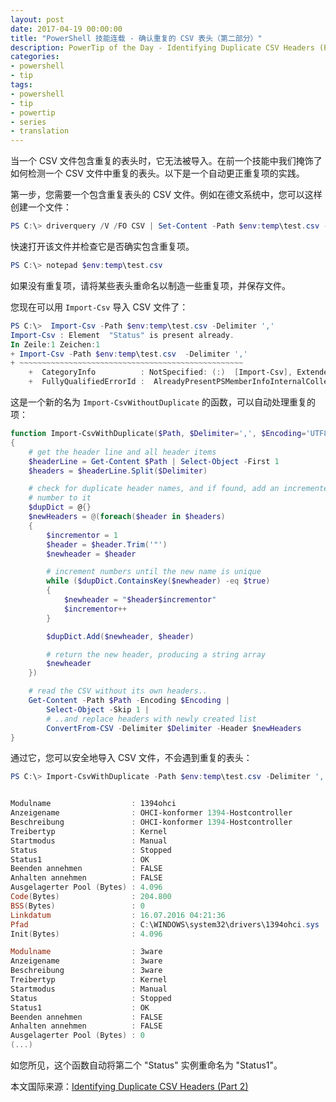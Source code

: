 ```yaml
---
layout: post
date: 2017-04-19 00:00:00
title: "PowerShell 技能连载 - 确认重复的 CSV 表头（第二部分）"
description: PowerTip of the Day - Identifying Duplicate CSV Headers (Part 2)
categories:
- powershell
- tip
tags:
- powershell
- tip
- powertip
- series
- translation
---
```

当一个 CSV 文件包含重复的表头时，它无法被导入。在前一个技能中我们掩饰了如何检测一个 CSV 文件中重复的表头。以下是一个自动更正重复项的实践。

第一步，您需要一个包含重复表头的 CSV 文件。例如在德文系统中，您可以这样创建一个文件：

```powershell
PS C:\> driverquery /V /FO CSV | Set-Content -Path $env:temp\test.csv -Encoding UTF8
```

快速打开该文件并检查它是否确实包含重复项。

```powershell
PS C:\> notepad $env:temp\test.csv
```

如果没有重复项，请将某些表头重命名以制造一些重复项，并保存文件。

您现在可以用 `Import-Csv` 导入 CSV 文件了：

```powershell
PS C:\>  Import-Csv -Path $env:temp\test.csv -Delimiter ','
Import-Csv : Element  "Status" is present already.
In Zeile:1 Zeichen:1
+ Import-Csv -Path $env:temp\test.csv  -Delimiter ','
+ ~~~~~~~~~~~~~~~~~~~~~~~~~~~~~~~~~~~~~~~~~~~~~~~~~~
    +  CategoryInfo          : NotSpecified: (:)  [Import-Csv], ExtendedTypeSystemException
    +  FullyQualifiedErrorId :  AlreadyPresentPSMemberInfoInternalCollectionAdd,Microsoft.PowerShell.Commands.ImportCsvCommand
```

这是一个新的名为 `Import-CsvWithoutDuplicate` 的函数，可以自动处理重复的项：

```powershell
function Import-CsvWithDuplicate($Path, $Delimiter=',', $Encoding='UTF8')
{
    # get the header line and all header items
    $headerLine = Get-Content $Path | Select-Object -First 1
    $headers = $headerLine.Split($Delimiter)

    # check for duplicate header names, and if found, add an incremented
    # number to it
    $dupDict = @{}
    $newHeaders = @(foreach($header in $headers)
    {
        $incrementor = 1
        $header = $header.Trim('"')
        $newheader = $header

        # increment numbers until the new name is unique
        while ($dupDict.ContainsKey($newheader) -eq $true)
        {
            $newheader = "$header$incrementor"
            $incrementor++
        }

        $dupDict.Add($newheader, $header)

        # return the new header, producing a string array
        $newheader
    })

    # read the CSV without its own headers..
    Get-Content -Path $Path -Encoding $Encoding |
        Select-Object -Skip 1 |
        # ..and replace headers with newly created list
        ConvertFrom-CSV -Delimiter $Delimiter -Header $newHeaders
}
```

通过它，您可以安全地导入 CSV 文件，不会遇到重复的表头：

```powershell
PS C:\> Import-CsvWithDuplicate -Path $env:temp\test.csv -Delimiter ','


Modulname                  : 1394ohci
Anzeigename                : OHCI-konformer 1394-Hostcontroller
Beschreibung               : OHCI-konformer 1394-Hostcontroller
Treibertyp                 : Kernel
Startmodus                 : Manual
Status                     : Stopped
Status1                    : OK
Beenden annehmen           : FALSE
Anhalten annehmen          : FALSE
Ausgelagerter Pool (Bytes) : 4.096
Code(Bytes)                : 204.800
BSS(Bytes)                 : 0
Linkdatum                  : 16.07.2016 04:21:36
Pfad                       : C:\WINDOWS\system32\drivers\1394ohci.sys
Init(Bytes)                : 4.096

Modulname                  : 3ware
Anzeigename                : 3ware
Beschreibung               : 3ware
Treibertyp                 : Kernel
Startmodus                 : Manual
Status                     : Stopped
Status1                    : OK
Beenden annehmen           : FALSE
Anhalten annehmen          : FALSE
Ausgelagerter Pool (Bytes) : 0
(...)
```

如您所见，这个函数自动将第二个 "Status" 实例重命名为 "Status1"。

<!--more-->
本文国际来源：[Identifying Duplicate CSV Headers (Part 2)](http://community.idera.com/powershell/powertips/b/tips/posts/identifying-duplicate-csv-headers-part-2)
